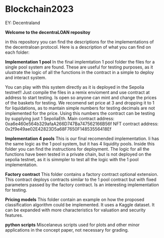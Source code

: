 # Blockchain2023
EY: Decentraland

**Welcome to the decentraLOAN repositoy**

in this repository you can find the descriptions for the implementations of the decentraloan protocol.
Here is a description of what you can find on each folder:

**Implementation 1 pool**
In the final implemtation 1 pool folder the files for a single pool system are found. These are useful 
for testing purposes, as it ulustrate the logic of all the functions in the contract in a simple to 
deploy and interact system.

You can play with this system directly as it is deployed in the Sepolia testnet!!
Just compile the files in a remix envioment and use contract at address to start testing.
Is open so anyone can mint and change the prices of the baskets for testing. We recomend set price at 3 
and dropping it to 1 for liquidations, as to mantain simple numbers for testing decimals are not implemented for the 
price. Using this numbers the contract can be testing by supplying just 1 SepoliaEth.
Main contract address: 0xa6e460e564b329afaA266D747Ba747562166B56f
NFT contract address: 0x2f9e49ae02E42823D5a68F7650F14853556418Ef

**Implementation 4 pools**
This is our final recomended implementation. Ii has the same logic as the 1 pool system, but it has 4 liquidity pools.
Inside this folder you can find the instructions for deployment.
The logic for all the functions have been tested in a private chain, but is not deployed on the sepolia testnet, as it
is simmpler to test all the logic with the 1 pool implementation.

**Factory contract**
This folder contains a factory contract optional extension. This contract deploys contracts similar to 
the 1 pool contract but with fixed parameters passed by the factory contract. Is an interesting implementation for
testing.

**Pricing models**
This folder contain an example on how the proposed classification algorithm could be implemented. It uses a Kaggle dataset.
It can be expanded with more characteristics for valuation and security features.

**python scripts**
Miscelaneus scripts used for plots and other minor applications in the concept paper, not necessary for grading.
